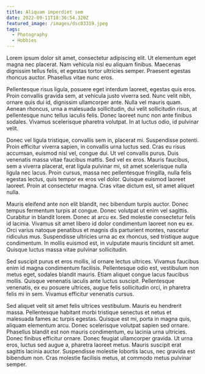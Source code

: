 ```yaml
---
title: Aliquam imperdiet sem
date: 2022-09-11T18:36:54.320Z
featured_image: /images/dsc03319.jpeg
tags:
  - Photography
  - Hobbies
---
```

Lorem ipsum dolor sit amet, consectetur adipiscing elit. Ut elementum eget magna nec placerat. Nam vehicula nisl eu aliquam finibus. Maecenas dignissim tellus felis, et egestas tortor ultricies semper. Praesent egestas rhoncus auctor. Phasellus vitae nunc eros.

<!--more-->

Pellentesque risus ligula, posuere eget interdum laoreet, egestas quis eros. Proin convallis gravida sem, at vehicula justo viverra sed. Nunc velit nibh, ornare quis dui id, dignissim ullamcorper ante. Nulla vel mauris quam. Aenean rhoncus, urna a malesuada sollicitudin, dui velit sollicitudin risus, at pellentesque nunc tellus iaculis felis. Donec laoreet nunc non ante finibus sodales. Vivamus scelerisque pharetra volutpat. In at luctus odio, id pulvinar velit.

Donec vel ligula tristique, convallis sem in, placerat mi. Suspendisse potenti. Proin efficitur viverra sapien, in convallis urna luctus sed. Cras eu risus accumsan, euismod nisl vel, congue dui. Ut vel convallis purus. Duis venenatis massa vitae faucibus mattis. Sed vel ex eros. Mauris faucibus, sem a viverra placerat, erat ligula pulvinar mi, sit amet scelerisque nulla ligula nec lacus. Proin cursus, massa nec pellentesque fringilla, nulla felis egestas lectus, quis tempor ex eros vel dolor. Quisque euismod laoreet laoreet. Proin at consectetur magna. Cras vitae dictum est, sit amet aliquet nulla.

Mauris eleifend ante non elit blandit, nec bibendum turpis auctor. Donec tempus fermentum turpis at congue. Donec volutpat ut enim vel sagittis. Curabitur in blandit lorem. Donec at arcu ex. Sed molestie consectetur felis id lacinia. Vivamus sit amet libero id dolor condimentum laoreet non eu ex. Orci varius natoque penatibus et magnis dis parturient montes, nascetur ridiculus mus. Suspendisse ultricies urna ac ex rhoncus, sed tristique augue condimentum. In mollis euismod est, in vulputate mauris tincidunt sit amet. Quisque luctus massa vitae pulvinar sollicitudin.

Sed suscipit purus et eros mollis, id ornare lectus ultrices. Vivamus faucibus enim id magna condimentum facilisis. Pellentesque odio est, vestibulum non metus eget, sodales blandit mauris. Etiam aliquet congue lacus faucibus mollis. Quisque venenatis iaculis ante luctus suscipit. Pellentesque venenatis, ex eu posuere ultrices, augue felis sollicitudin orci, in pharetra felis mi in sem. Vivamus efficitur venenatis cursus.

Sed aliquet velit sit amet felis ultrices vestibulum. Mauris eu hendrerit massa. Pellentesque habitant morbi tristique senectus et netus et malesuada fames ac turpis egestas. Quisque est mi, porta in magna quis, aliquam elementum arcu. Donec scelerisque volutpat sapien sed ornare. Phasellus blandit est non mauris condimentum, eu lacinia urna ultricies. Donec finibus efficitur ornare. Donec feugiat ullamcorper gravida. Ut urna eros, luctus sed augue a, pharetra laoreet metus. Mauris suscipit erat sagittis lacinia auctor. Suspendisse molestie lobortis lacus, nec gravida est bibendum non. Cras molestie facilisis metus, at commodo metus pulvinar semper.
